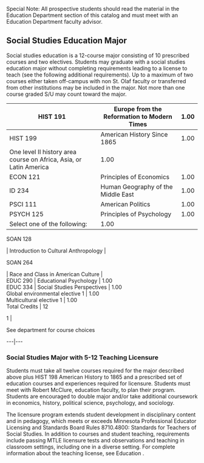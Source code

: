   
  
Special Note: All prospective students should read the material in the  Education Department  section of this catalog and must meet with an Education Department faculty advisor.

##  Social Studies Education Major

Social studies education is a 12-course major consisting of 10 prescribed courses and two electives. Students may graduate with a social studies education major without completing requirements leading to a license to teach (see the following additional requirements). Up to a maximum of two courses either taken off-campus with non St. Olaf faculty or transferred from other institutions may be included in the major. Not more than one course graded S/U may count toward the major.

HIST 191  |  Europe from the Reformation to Modern Times  |  1.00  
---|---|---  
HIST 199  |  American History Since 1865  |  1.00  
One level II history area course on Africa, Asia, or Latin America  |  1.00  
ECON 121  |  Principles of Economics  |  1.00  
ID 234  |  Human Geography of the Middle East  |  1.00  
PSCI 111  |  American Politics  |  1.00  
PSYCH 125  |  Principles of Psychology  |  1.00  
Select one of the following:  |  1.00  
  
SOAN 128

|  Introduction to Cultural Anthropology  |  
  
SOAN 264

|  Race and Class in American Culture  |  
EDUC 290  |  Educational Psychology  |  1.00  
EDUC 334  |  Social Studies Perspectives  |  1.00  
Global environmental elective  1  |  1.00  
Multicultural elective  1  |  1.00  
Total Credits  |  12  
  
1  |

See department for course choices  
  
---|---  
  
###  Social Studies Major with 5-12 Teaching Licensure

Students must take all twelve courses required for the major described above plus HIST 198 American History to 1865 and a prescribed set of education courses and experiences required for licensure. Students must meet with Robert McClure, education faculty, to plan their program. Students are encouraged to double major and/or take additional coursework in economics, history, political science, psychology, and sociology.

The licensure program extends student development in disciplinary content and in pedagogy, which meets or exceeds Minnesota Professional Educator Licensing and Standards Board Rules 8710.4800: Standards for Teachers of Social Studies. In addition to courses and student teaching, requirements include passing MTLE licensure tests and observations and teaching in classroom settings, including one in a diverse setting. For complete information about the teaching license, see  Education  .


